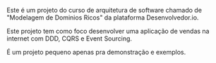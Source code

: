 Este é um projeto do curso de arquitetura de software chamado de "Modelagem de Dominios Ricos" da plataforma Desenvolvedor.io.

Este projeto tem como foco desenvolver uma aplicação de vendas na internet com DDD, CQRS e Event Sourcing.

É um projeto pequeno apenas pra demonstração e exemplos.
